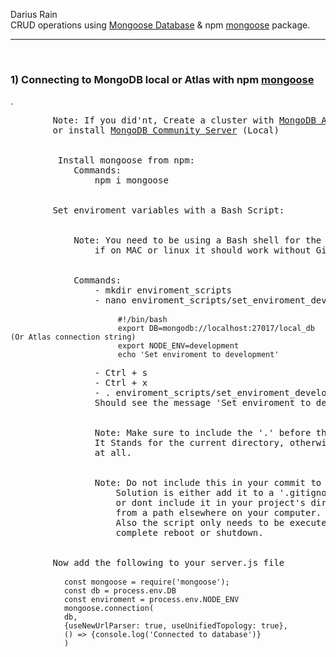 <p>
Darius Rain <br>
CRUD operations using <a href="https://www.mongodb.com/">Mongoose Database</a> 
& npm <a href="https://www.npmjs.com/package/mongoose">mongoose</a> package.
</p>
<hr>
<br>
<h3> 1) Connecting to MongoDB local or Atlas with npm <a href="https://www.npmjs.com/package/mongoose">mongoose</a></h3>.
<div>
    <pre>
        Note: If you did'nt, Create a cluster with <a href="https://www.mongodb.com/cloud/atlas">MongoDB Atlas</a> (Cloud) 
        or install <a href="https://www.mongodb.com/download-center/community">MongoDB Community Server</a> (Local)
        <br>
         Install mongoose from npm:
            Commands:
                npm i mongoose
        <br>
        Set enviroment variables with a Bash Script:
            <br>
            Note: You need to be using a Bash shell for the above script to work if you dont install <a href="https://git-scm.com/downloads">Git Bash</a> for windows,
                if on MAC or linux it should work without Git Bash.
            <br>
            Commands:
                - mkdir enviroment_scripts
                - nano enviroment_scripts/set_enviroment_development.sh
                    <code>
                        #!/bin/bash
                        export DB=mongodb://localhost:27017/local_db (Or Atlas connection string)
                        export NODE_ENV=development
                        echo 'Set enviroment to development'        
                    </code>
                - Ctrl + s
                - Ctrl + x
                - . enviroment_scripts/set_enviroment_development.sh
                Should see the message 'Set enviroment to development'
                <br>
                Note: Make sure to include the '.' before the path to the shell script.
                It Stands for the current directory, otherwise the enviroment wont be set 
                at all.
                <br>
                Note: Do not include this in your commit to git, github or public source file.
                    Solution is either add it to a '.gitignore' file 
                    or dont include it in your project's directory at all and execute it
                    from a path elsewhere on your computer. 
                    Also the script only needs to be executed again if your computer did a 
                    complete reboot or shutdown.
                <br>
        Now add the following to your server.js file  
            <code>
            const mongoose = require('mongoose');
            const db = process.env.DB
            const enviroment = process.env.NODE_ENV
            mongoose.connection(
            db, 
            {useNewUrlParser: true, useUnifiedTopology: true}, 
            () => {console.log('Connected to database')}
            )
            </code>
    </pre>
</div>

